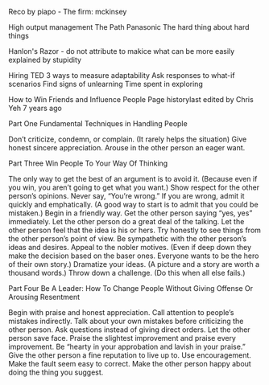 Reco by piapo - The firm: mckinsey

High output management
The Path Panasonic
The hard thing about hard things

Hanlon's Razor - do not attribute to makice what can be more easily explained by stupidity

Hiring
TED 3 ways to measure adaptability
Ask responses to what-if scenarios
Find signs of unlearning
Time spent in exploring


How to Win Friends and Influence People
Page historylast edited by Chris Yeh 7 years ago

Part One
Fundamental Techniques in Handling People

Don’t criticize, condemn, or complain. (It rarely helps the situation)
Give honest sincere appreciation.
Arouse in the other person an eager want.

Part Three
Win People To Your Way Of Thinking

The only way to get the best of an argument is to avoid it. (Because even if you win, you aren’t going to get what you want.)
Show respect for the other person’s opinions. Never say, “You’re wrong.”
If you are wrong, admit it quickly and emphatically. (A good way to start is to admit that you could be mistaken.)
Begin in a friendly way.
Get the other person saying “yes, yes” immediately.
Let the other person do a great deal of the talking.
Let the other person feel that the idea is his or hers.
Try honestly to see things from the other person’s point of view.
Be sympathetic with the other person’s ideas and desires.
Appeal to the nobler motives. (Even if deep down they make the decision based on the baser ones. Everyone wants to be the hero of their own story.)
Dramatize your ideas. (A picture and a story are worth a thousand words.)
Throw down a challenge. (Do this when all else fails.) 

Part Four
Be A Leader: How To Change People Without Giving Offense Or Arousing Resentment

Begin with praise and honest appreciation.
Call attention to people’s mistakes indirectly.
Talk about your own mistakes before criticizing the other person.
Ask questions instead of giving direct orders.
Let the other person save face.
Praise the slightest improvement and praise every improvement. Be “hearty in your approbation and lavish in your praise.”
Give the other person a fine reputation to live up to.
Use encouragement. Make the fault seem easy to correct.
Make the other person happy about doing the thing you suggest.


